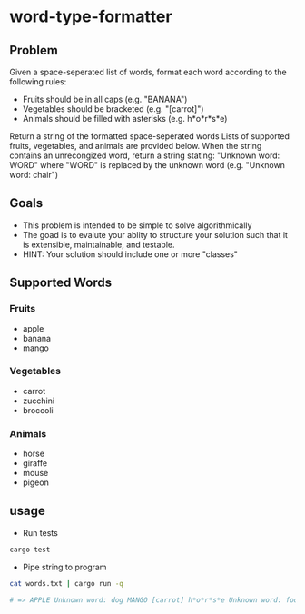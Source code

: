 # word-type-formatter

## Problem

Given a space-seperated list of words, format each word according to the following rules:

- Fruits should be in all caps (e.g. "BANANA")
- Vegetables should be bracketed (e.g. "[carrot]")
- Animals should be filled with asterisks (e.g. h\*o\*r\*s\*e)

Return a string of the formatted space-seperated words
Lists of supported fruits, vegetables, and animals are provided below.
When the string contains an unrecongized word, return a string stating: "Unknown word: WORD" where "WORD" is replaced by the unknown word (e.g. "Unknown word: chair")

## Goals

- This problem is intended to be simple to solve algorithmically
- The goad is to evalute your ablity to structure your solution such that it is extensible, maintainable, and testable.
- HINT: Your solution should include one or more "classes"

## Supported Words

### Fruits

- apple
- banana
- mango

### Vegetables

- carrot
- zucchini
- broccoli

### Animals

- horse
- giraffe
- mouse
- pigeon


## usage

- Run tests

```sh
cargo test
```

- Pipe string to program

```sh
cat words.txt | cargo run -q

# => APPLE Unknown word: dog MANGO [carrot] h*o*r*s*e Unknown word: foo [broccoli] Unknown word: potato m*o*u*s*e
```
